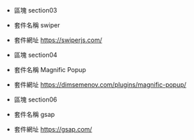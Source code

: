 - 區塊    section03
- 套件名稱 swiper
- 套件網址 https://swiperjs.com/

- 區塊    section04
- 套件名稱 Magnific Popup
- 套件網址 https://dimsemenov.com/plugins/magnific-popup/

- 區塊    section06
- 套件名稱 gsap
- 套件網址 https://gsap.com/

